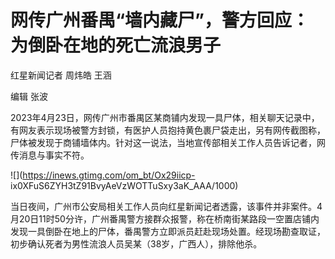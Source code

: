 # 网传广州番禺“墙内藏尸”，警方回应：为倒卧在地的死亡流浪男子

红星新闻记者 周炜皓 王涵

编辑 张波

2023年4月23日，网传广州市番禺区某商铺内发现一具尸体，相关聊天记录中，有网友表示现场被警方封锁，有医护人员抱持黄色裹尸袋走出，另有网传截图称，尸体被发现于商铺墙体内。针对这一说法，当地宣传部相关工作人员告诉记者，网传消息与事实不符。

![](https://inews.gtimg.com/om_bt/Ox29iicp-
ix0XFuS6ZYH3tZ91BvyAeVzWOTTuSxy3aK_AAA/1000)

当日夜间，广州市公安局相关工作人员向红星新闻记者透露，该事件并非案件。4月20日11时50分许，广州番禺警方接群众报警，称在桥南街某路段一空置店铺内发现一具倒卧在地上的尸体，番禺警方立即派员赶赴现场处置。经现场勘查取证，初步确认死者为男性流浪人员吴某（38岁，广西人），排除他杀。

